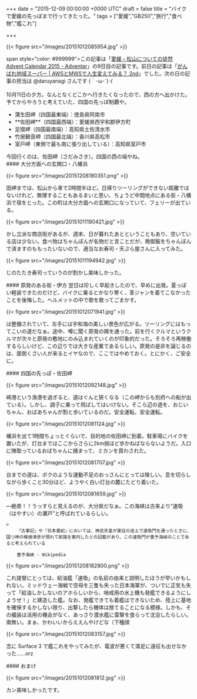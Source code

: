 
+++
date = "2015-12-09 00:00:00 +0000 UTC"
draft = false
title = "バイクで愛媛の先っぽまで行ってきたった。"
tags = ["愛媛","GB250","旅行","食べ物","艦これ"]

+++


{{< figure src="/images/20151012085954.jpg"  >}}

span style="color: #999999">この記事は「<a href="http://www.adventar.org/calendars/1176">愛媛・松山についての徒然 Advent Calendar 2015 - Adventar</a>」の9日目の記事です。前日の記事は「<a href="http://okiyasu.biz/?p=337">がんばれ地域スーパー | AWSとMWSで人生変えてみる？ 2nd</a>」でした。次の日の記事の担当は @daruyanagi さんです (｀･ω･´)ゞ<br/>
<br/>
</span>10月11日の夕方。なんとなくどこかへ行きたくなったので、西の方へ出かけた。予てからやろうと考えていた、四国の先っぽ制覇や。

<ul>
<li>蒲生田岬（四国最東端）：徳島県阿南市</li>
<li>**佐田岬**（四国最西端）：愛媛県西宇和郡伊方町</li>
<li>足摺岬（四国最南端）：高知県土佐清水市</li>
<li>竹居観音岬（四国最北端）：香川県高松市</li>
<li>室戸岬（東側で最も南に張り出している）：高知県室戸市</li>
</ul>今回行くのは、佐田岬（さだみさき）。四国の西の端やね。

<div class="section">
    #### 大分方面への玄関口・八幡浜
    

{{< figure src="/images/20151208180351.png"  >}}

田岬までは、松山から車で2時間半ほど。日帰りツーリングができない距離ではないけれど、無理することもあるまいと思い、ちょうど中間地点にある街・八幡浜で宿をとった。この町は大分方面への玄関口になっていて、フェリーが出ている。

{{< figure src="/images/20151011190421.jpg"  >}}

かし立派な商店街があるが、週末、日が暮れたあとということもあり、空いている店は少ない。食べ物はちゃんぽんが名物だと言ことだが、晩御飯をちゃんぽんで済ますのももったいないので、適当なお寿司・天ぷら屋さんに入ってみた。

{{< figure src="/images/20151011194942.jpg"  >}}

じのたたき寿司っていうのが割かし美味しかった。

</div>
<div class="section">
    #### 原発のある街・伊方
    翌日は珍しく早起きしたので、早めに出発。夏っぽい軽装できたのだけど、バイクに乗るとかなり寒く、革ジャンを着てこなかったことを後悔した。ヘルメットの中で歌を歌ってごまかす。

{{< figure src="/images/20151012071941.jpg"  >}}

は整備されていて、左手には宇和海の美しい景色が広がる。ツーリングにはもってこいの道だなぁ。途中、噂に聞く原発の隣を通った。前を行くクルマというクルマが次々と原発の敷地にのみ込まれていくのが印象的だった。そろそろ再稼働するらしいけど、この辺りでは大きな産業であるらしい。原発の是非を論じるのは、面倒くさい人が来るとイヤなので、ここではやめておく。とにかく、ご安全に。

</div>
<div class="section">
    #### 四国の先っぽ・佐田岬
    

{{< figure src="/images/20151012092148.jpg"  >}}

崎港という漁港を過ぎると、道はぐんと狭くなる（この岬からも別府への船が出ている）。しかし、調子に乗って飛ばしてはいけない。そこら辺の道を、おじいちゃん、おばあちゃんが割と歩いているのだ。安全運転、安全運転。

{{< figure src="/images/20151012081124.jpg"  >}}

幡浜を出て1時間ちょっとぐらいで、目的地の佐田岬に到着。駐車場にバイクを置いたが、灯台まではここからさらに2km弱ほど歩かねばならないようだ。入口に陣取っているおばちゃんに捕まって、ミカンを買わされた。

{{< figure src="/images/20151012081707.jpg"  >}}

台までの道は、ボクのような運動不足のおっさんにとっては険しい。息を切らしながら歩くこと30分ほど、ようやく白い灯台の麓にたどり着いた。

{{< figure src="/images/20151012081659.jpg"  >}}

―絶景！！うっすらと見えるのが、大分県だなぁ。この海峡は古来より“速吸（はやすい）の瀬戸”と呼ばれているらしい。

    >
        『古事記』や『日本書紀』においては、神武天皇が東征の途上で速吸門を通ったときに、国つ神の椎根津彦が現れて航路を案内したとの記載があり、この速吸門が豊予海峡のことであると考えられている

        豊予海峡 - Wikipedia
    


{{< figure src="/images/20151208182800.png"  >}}

これ提督にとっては、給油艦「速吸」の名前の由来と説明したほうが早いかもしれない。ミッドウェー海戦で空母を三隻も失った日本海軍が、ついでに正気も失って「給油しかしないのアホらしいから、哨戒用の水上機も発艦できるようにしようぜ！」と建造した艦。なお、発艦できても着艦はできないため、陸上に基地を確保するかしない限り、出撃したら機体は捨てることになる模様。しかも、その艤装は活用の機会がなく、あっさり潜水艦に雷撃を食らって沈没したらしい。南無い。まぁ、かわいいからええんやけどな（下種顔

{{< figure src="/images/20151012083157.jpg"  >}}

念に Surface 3 で艦これをやってみたが、電波が悪くて満足に遠征も出せなかった……orz

</div>
<div class="section">
    #### おまけ
    

{{< figure src="/images/20151012081812.jpg"  >}}

カン美味しかったです。

</div>

